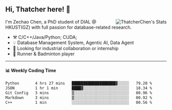 ## Hi, Thatcher here! :wave:

<img align="right" src="https://github-readme-stats.vercel.app/api?username=thatcherchen&title_color=333&text_color=777" alt="ThatcherChen's Stats" >

I'm Zechao Chen, a PhD student of DIAL @ HKUST(GZ) with full passion for database-related research.

- :hammer_and_pick:  C/C++/Java/Python; CUDA;
- :bulb:  Database Management System, Agentic AI, Data Agent
- :telescope:  Looking for industrial collaboration or internship
- :seedling:  Runner & Badminton player

---

#### :bar_chart: Weekly Coding Time

<!--START_SECTION:waka-->

```txt
Python       4 hrs 27 mins   ███████████████████▓░░░░░   79.20 %
JSON         1 hr 1 min      ████▓░░░░░░░░░░░░░░░░░░░░   18.34 %
Git Config   3 mins          ▒░░░░░░░░░░░░░░░░░░░░░░░░   00.96 %
Markdown     3 mins          ▒░░░░░░░░░░░░░░░░░░░░░░░░   00.92 %
C++          1 min           ░░░░░░░░░░░░░░░░░░░░░░░░░   00.56 %
```

<!--END_SECTION:waka-->
